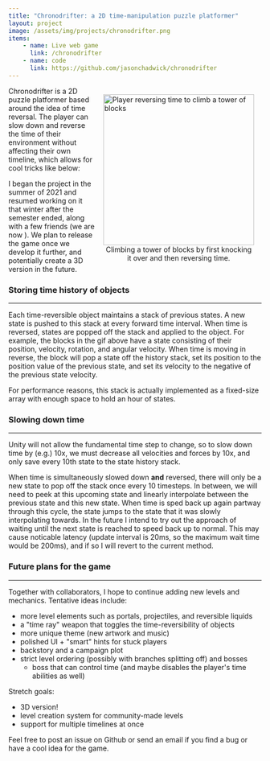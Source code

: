 ```yaml
---
title: "Chronodrifter: a 2D time-manipulation puzzle platformer"
layout: project
image: /assets/img/projects/chronodrifter.png
items:
    - name: Live web game
      link: /chronodrifter
    - name: code
      link: https://github.com/jasonchadwick/chronodrifter
---
```



<figure style="float: right; width: 300px; margin: 15px">
<img src="/assets/img/projects/quops/tower-gif" alt="Player reversing time to climb a tower of blocks" style="width: 300px">
<figcaption style="text-align: center">Climbing a tower of blocks by first knocking it over and then reversing time.</figcaption>
</figure>

Chronodrifter is a 2D puzzle platformer based around the idea of time reversal. The player can slow down and reverse the time of their environment without affecting their own timeline, which allows for cool tricks like below:

I began the project in the summer of 2021 and resumed working on it that winter after the semester ended, along with a few friends (we are now ). We plan to release the game once we develop it further, and potentially create a 3D version in the future.

### Storing time history of objects

---

Each time-reversible object maintains a stack of previous states. A new state is pushed to this stack at every forward time interval. When time is reversed, states are popped off the stack and applied to the object. For example, the blocks in the gif above have a state consisting of their position, velocity, rotation, and angular velocity. When time is moving in reverse, the block will pop a state off the history stack, set its position to the position value of the previous state, and set its velocity to the negative of the previous state velocity.

For performance reasons, this stack is actually implemented as a fixed-size array with enough space to hold an hour of states.

### Slowing down time

---

Unity will not allow the fundamental time step to change, so to slow down time by (e.g.) 10x, we must decrease all velocities and forces by 10x, and only save every 10th state to the state history stack.

When time is simultaneously slowed down **and** reversed, there will only be a new state to pop off the stack once every 10 timesteps. In between, we will need to peek at this upcoming state and linearly interpolate between the previous state and this new state. When time is sped back up again partway through this cycle, the state jumps to the state that it was slowly interpolating towards. In the future I intend to try out the approach of waiting until the next state is reached to speed back up to normal. This may cause noticable latency (update interval is 20ms, so the maximum wait time would be 200ms), and if so I will revert to the current method.

### Future plans for the game

---

Together with collaborators, I hope to continue adding new levels and mechanics. Tentative ideas include:

- more level elements such as portals, projectiles, and reversible liquids
- a "time ray" weapon that toggles the time-reversibility of objects
- more unique theme (new artwork and music)
- polished UI + "smart" hints for stuck players
- backstory and a campaign plot
- strict level ordering (possibly with branches splitting off) and bosses
    - boss that can control time (and maybe disables the player's time abilities as well)

Stretch goals:
- 3D version!
- level creation system for community-made levels
- support for multiple timelines at once

Feel free to post an issue on Github or send an email if you find a bug or have a cool idea for the game.